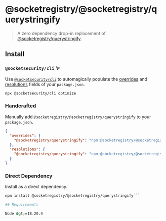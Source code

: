 # @socketregistry/@socketregistry/querystringify

> A zero dependency drop-in replacement of
> [@socketregistry/querystringify](https://www.npmjs.com/package/@socketregistry/querystringify).

## Install

### `@socketsecurity/cli` :sparkles:

Use [`@socketsecurity/cli`](https://www.npmjs.com/package/@socketsecurity/cli)
to automagically populate the
[overrides](https://docs.npmjs.com/cli/v9/configuring-npm/package-json#overrides)
and [resolutions](https://yarnpkg.com/configuration/manifest#resolutions) fields
of your `package.json`.

```sh
npx @socketsecurity/cli optimize
```

### Handcrafted

Manually add `@socketregistry/@socketregistry/querystringify` to your
`package.json`.

```json
{
  "overrides": {
    "@socketregistry/querystringify": "npm:@socketregistry/@socketregistry/querystringify@^1"
  },
  "resolutions": {
    "@socketregistry/querystringify": "npm:@socketregistry/@socketregistry/querystringify@^1"
  }
}
```

### Direct Dependency

Install as a direct dependency.

````sh
npm install @socketregistry/@socketregistry/querystringify```

## Requirements

Node &gt;=18.20.4
````

